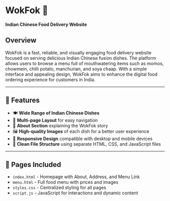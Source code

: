 # WokFok 🍜  
**Indian Chinese Food Delivery Website**

## Overview
WokFok is a fast, reliable, and visually engaging food delivery website focused on serving delicious Indian Chinese fusion dishes. The platform allows users to browse a menu full of mouthwatering items such as momos, chowmein, chilli potato, manchurian, and soya chaap. With a simple interface and appealing design, WokFok aims to enhance the digital food ordering experience for customers in India.

---

## 🌟 Features
- 🍽️ **Wide Range of Indian Chinese Dishes**  
- 🧭 **Multi-page Layout** for easy navigation    
- 📝 **About Section** explaining the WokFok story  
- 🖼️ **High-quality Images** of each dish for a better user experience  
- 📱 **Responsive Design** compatible with desktop and mobile devices  
- 📂 **Clean File Structure** using separate HTML, CSS, and JavaScript files  

---

## 🧾 Pages Included
- `index.html` - Homepage with About, Address, and Menu Link  
- `menu.html` - Full food menu with prices and images   
- `styles.css` - Centralized styling for all pages  
- `script.js` - JavaScript for interactions and dynamic content

